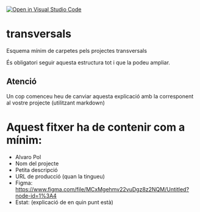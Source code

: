 [![Open in Visual Studio Code](https://classroom.github.com/assets/open-in-vscode-f059dc9a6f8d3a56e377f745f24479a46679e63a5d9fe6f495e02850cd0d8118.svg)](https://classroom.github.com/online_ide?assignment_repo_id=7318293&assignment_repo_type=AssignmentRepo)
# transversals
Esquema mínim de carpetes pels projectes transversals

És obligatori seguir aquesta estructura tot i que la podeu ampliar.

## Atenció
Un cop comenceu heu de canviar aquesta explicació amb la corresponent al vostre projecte (utilitzant markdown)


# Aquest fitxer ha de contenir com a mínim:
 * Alvaro Pol
 * Nom del projecte
 * Petita descripció
 * URL de producció (quan la tingueu)
 * Figma: https://www.figma.com/file/MCxMgehmv22vuDgz8z2NQM/Untitled?node-id=1%3A4
 * Estat: (explicació de en quin punt està)
